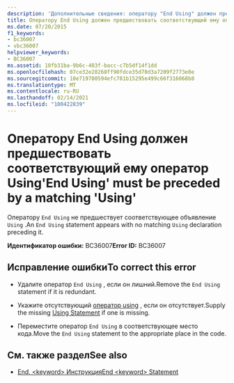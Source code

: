 ```yaml
---
description: 'Дополнительные сведения: оператору "End Using" должен предшествовать соответствующий оператор "using"'
title: Оператору End Using должен предшествовать соответствующий ему оператор Using
ms.date: 07/20/2015
f1_keywords:
- bc36007
- vbc36007
helpviewer_keywords:
- BC36007
ms.assetid: 10fb31ba-9b6c-403f-bacc-c7b5df14f1dd
ms.openlocfilehash: 07ce32e28268ff90fdce35d70d3a7209f2773e0e
ms.sourcegitcommit: 10e719780594efc781b15295e499c66f316068b8
ms.translationtype: MT
ms.contentlocale: ru-RU
ms.lasthandoff: 02/14/2021
ms.locfileid: "100422839"
---
```

# <a name="end-using-must-be-preceded-by-a-matching-using"></a><span data-ttu-id="75f12-103">Оператору End Using должен предшествовать соответствующий ему оператор Using</span><span class="sxs-lookup"><span data-stu-id="75f12-103">'End Using' must be preceded by a matching 'Using'</span></span>

<span data-ttu-id="75f12-104">Оператору `End Using` не предшествует соответствующее объявление `Using` .</span><span class="sxs-lookup"><span data-stu-id="75f12-104">An `End Using` statement appears with no matching `Using` declaration preceding it.</span></span>  
  
 <span data-ttu-id="75f12-105">**Идентификатор ошибки:** BC36007</span><span class="sxs-lookup"><span data-stu-id="75f12-105">**Error ID:** BC36007</span></span>  
  
## <a name="to-correct-this-error"></a><span data-ttu-id="75f12-106">Исправление ошибки</span><span class="sxs-lookup"><span data-stu-id="75f12-106">To correct this error</span></span>  
  
- <span data-ttu-id="75f12-107">Удалите оператор `End Using` , если он лишний.</span><span class="sxs-lookup"><span data-stu-id="75f12-107">Remove the `End Using` statement if it is redundant.</span></span>  
  
- <span data-ttu-id="75f12-108">Укажите отсутствующий [оператор using](../language-reference/statements/using-statement.md) , если он отсутствует.</span><span class="sxs-lookup"><span data-stu-id="75f12-108">Supply the missing [Using Statement](../language-reference/statements/using-statement.md) if one is missing.</span></span>  
  
- <span data-ttu-id="75f12-109">Переместите оператор `End Using` в соответствующее место кода.</span><span class="sxs-lookup"><span data-stu-id="75f12-109">Move the `End Using` statement to the appropriate place in the code.</span></span>  
  
## <a name="see-also"></a><span data-ttu-id="75f12-110">См. также раздел</span><span class="sxs-lookup"><span data-stu-id="75f12-110">See also</span></span>

- [<span data-ttu-id="75f12-111">End, \<keyword> Инструкция</span><span class="sxs-lookup"><span data-stu-id="75f12-111">End \<keyword> Statement</span></span>](../language-reference/statements/end-keyword-statement.md)

